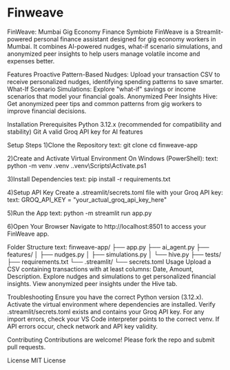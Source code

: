 # Finweave
FinWeave: Mumbai Gig Economy Finance Symbiote
FinWeave is a Streamlit-powered personal finance assistant designed for gig economy workers in Mumbai. It combines AI-powered nudges, what-if scenario simulations, and anonymized peer insights to help users manage volatile income and expenses better.

Features
Proactive Pattern-Based Nudges: Upload your transaction CSV to receive personalized nudges, identifying spending patterns to save smarter.
What-If Scenario Simulations: Explore "what-if" savings or income scenarios that model your financial goals.
Anonymized Peer Insights Hive: Get anonymized peer tips and common patterns from gig workers to improve financial decisions.

Installation
Prerequisites
Python 3.12.x (recommended for compatibility and stability)
Git
A valid Groq API key for AI features

Setup Steps
1)Clone the Repository
text:
git clone <repository-url>
cd finweave-app

2)Create and Activate Virtual Environment
On Windows (PowerShell):
text:
python -m venv .venv
.\.venv\Scripts\Activate.ps1

3)Install Dependencies
text:
pip install -r requirements.txt

4)Setup API Key
Create a .streamlit/secrets.toml file with your Groq API key:
text:
GROQ_API_KEY = "your_actual_groq_api_key_here"

5)Run the App
text:
python -m streamlit run app.py

6)Open Your Browser
Navigate to http://localhost:8501 to access your FinWeave app.

Folder Structure
text:
finweave-app/
├── app.py
├── ai_agent.py
├── features/
│   ├── nudges.py
│   ├── simulations.py
│   └── hive.py
├── tests/
├── requirements.txt
└── .streamlit/
    └── secrets.toml
Usage
Upload a CSV containing transactions with at least columns: Date, Amount, Description.
Explore nudges and simulations to get personalized financial insights.
View anonymized peer insights under the Hive tab.

Troubleshooting
Ensure you have the correct Python version (3.12.x).
Activate the virtual environment where dependencies are installed.
Verify .streamlit/secrets.toml exists and contains your Groq API key.
For any import errors, check your VS Code interpreter points to the correct venv.
If API errors occur, check network and API key validity.

Contributing
Contributions are welcome! Please fork the repo and submit pull requests.

License
MIT License
